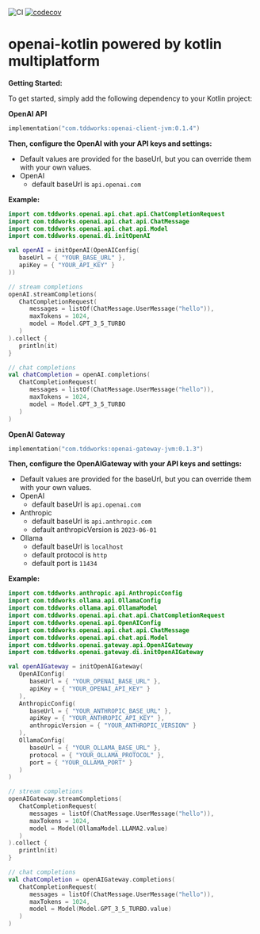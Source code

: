 ![CI](https://github.com/tddworks/openai-kotlin/actions/workflows/main.yml/badge.svg)
[![codecov](https://codecov.io/gh/tddworks/openai-kotlin/graph/badge.svg?token=ZHqC4RjnCf)](https://codecov.io/gh/tddworks/openai-kotlin)

# openai-kotlin powered by kotlin multiplatform

**Getting Started:**

To get started, simply add the following dependency to your Kotlin project:

**OpenAI API**

```kotlin
implementation("com.tddworks:openai-client-jvm:0.1.4")
```
**Then, configure the OpenAI with your API keys and settings:**
 - Default values are provided for the baseUrl, but you can override them with your own values.
 - OpenAI
   - default baseUrl is `api.openai.com`

**Example:**
```kotlin
import com.tddworks.openai.api.chat.api.ChatCompletionRequest
import com.tddworks.openai.api.chat.api.ChatMessage
import com.tddworks.openai.api.chat.api.Model
import com.tddworks.openai.di.initOpenAI

val openAI = initOpenAI(OpenAIConfig(
   baseUrl = { "YOUR_BASE_URL" },
   apiKey = { "YOUR_API_KEY" }
))

// stream completions
openAI.streamCompletions(
   ChatCompletionRequest(
      messages = listOf(ChatMessage.UserMessage("hello")),
      maxTokens = 1024,
      model = Model.GPT_3_5_TURBO
   )
).collect {
   println(it)
}

// chat completions
val chatCompletion = openAI.completions(
   ChatCompletionRequest(
      messages = listOf(ChatMessage.UserMessage("hello")),
      maxTokens = 1024,
      model = Model.GPT_3_5_TURBO
   )
)
```



**OpenAI Gateway**

```kotlin
implementation("com.tddworks:openai-gateway-jvm:0.1.3")
```

**Then, configure the OpenAIGateway with your API keys and settings:**
 - Default values are provided for the baseUrl, but you can override them with your own values.
 - OpenAI
   - default baseUrl is `api.openai.com`
 - Anthropic 
   - default baseUrl is `api.anthropic.com`
   - default anthropicVersion is `2023-06-01`
 - Ollama
   - default baseUrl is `localhost`
   - default protocol is `http`
   - default port is `11434`
 
**Example:**
```kotlin
import com.tddworks.anthropic.api.AnthropicConfig
import com.tddworks.ollama.api.OllamaConfig
import com.tddworks.ollama.api.OllamaModel
import com.tddworks.openai.api.chat.api.ChatCompletionRequest
import com.tddworks.openai.api.OpenAIConfig
import com.tddworks.openai.api.chat.api.ChatMessage
import com.tddworks.openai.api.chat.api.Model
import com.tddworks.openai.gateway.api.OpenAIGateway
import com.tddworks.openai.gateway.di.initOpenAIGateway

val openAIGateway = initOpenAIGateway(
   OpenAIConfig(
      baseUrl = { "YOUR_OPENAI_BASE_URL" },
      apiKey = { "YOUR_OPENAI_API_KEY" }
   ),
   AnthropicConfig(
      baseUrl = { "YOUR_ANTHROPIC_BASE_URL" },
      apiKey = { "YOUR_ANTHROPIC_API_KEY" },
      anthropicVersion = { "YOUR_ANTHROPIC_VERSION" }
   ),
   OllamaConfig(
      baseUrl = { "YOUR_OLLAMA_BASE_URL" },
      protocol = { "YOUR_OLLAMA_PROTOCOL" },
      port = { "YOUR_OLLAMA_PORT" }
   )
)

// stream completions
openAIGateway.streamCompletions(
   ChatCompletionRequest(
      messages = listOf(ChatMessage.UserMessage("hello")),
      maxTokens = 1024,
      model = Model(OllamaModel.LLAMA2.value)
   )
).collect {
   println(it)
}

// chat completions
val chatCompletion = openAIGateway.completions(
   ChatCompletionRequest(
      messages = listOf(ChatMessage.UserMessage("hello")),
      maxTokens = 1024,
      model = Model(Model.GPT_3_5_TURBO.value)
   )
)
```